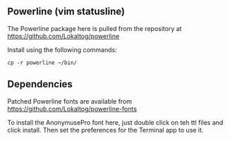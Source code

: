 Powerline (vim statusline)
--------------------------

The Powerline package here is pulled from the repository at https://github.com/Lokaltog/powerline

Install using the following commands:

    cp -r powerline ~/bin/

Dependencies
------------

Patched Powerline fonts are available from https://github.com/Lokaltog/powerline-fonts

To install the AnonymusePro font here, just double click on teh ttl files and click install. Then set the preferences for the Terminal app to use it.
